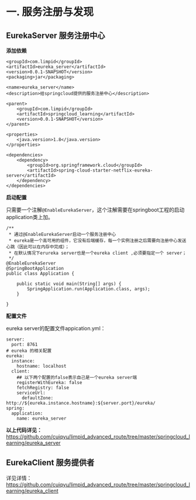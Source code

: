 # 一. 服务注册与发现
## EurekaServer 服务注册中心
**添加依赖**
```
<groupId>com.limpid</groupId>
<artifactId>eureka_server</artifactId>
<version>0.0.1-SNAPSHOT</version>
<packaging>jar</packaging>

<name>eureka_server</name>
<description>给springcloud提供的服务注册中心</description>

<parent>
    <groupId>com.limpid</groupId>
    <artifactId>springcloud_learning</artifactId>
    <version>0.0.1-SNAPSHOT</version>
</parent>

<properties>
    <java.version>1.8</java.version>
</properties>

<dependencies>
    <dependency>
        <groupId>org.springframework.cloud</groupId>
        <artifactId>spring-cloud-starter-netflix-eureka-server</artifactId>
    </dependency>
</dependencies>
```
**启动配置**

只需要一个注解`@EnableEurekaServer`，这个注解需要在springboot工程的启动application类上加。
```
/**
 * 通过@EnableEurekaServer启动一个服务注册中心
 * eureka是一个高可用的组件，它没有后端缓存，每一个实例注册之后需要向注册中心发送心跳（因此可以在内存中完成）；
 * 在默认情况下erureka server也是一个eureka client ,必须要指定一个 server；
 */
@EnableEurekaServer
@SpringBootApplication
public class Application {

    public static void main(String[] args) {
        SpringApplication.run(Application.class, args);
    }

}
```
**配置文件**

eureka server的配置文件appication.yml：
```
server:
  port: 8761
# eureka 的相关配置
eureka:
  instance:
    hostname: localhost
  client:
    ## 以下两个配置的false表示自己是一个eureka server端
    registerWithEureka: false
    fetchRegistry: false
    serviceUrl:
      defaultZone: http://${eureka.instance.hostname}:${server.port}/eureka/
spring:
  application:
    name: eureka_server
```
**以上代码详见：** https://github.com/cuiqyu/limpid_advanced_route/tree/master/springcloud_learning/eureka_server

## EurekaClient 服务提供者
详见详情：https://github.com/cuiqyu/limpid_advanced_route/tree/master/springcloud_learning/eureka_client